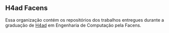 ## H4ad Facens

Essa organização contém os repositórios dos trabalhos entregues durante a graduação de [H4ad](https://github.com/H4ad) em Engenharia de Computação pela Facens.
